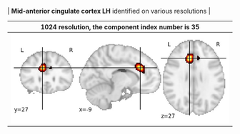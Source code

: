 


| **Mid-anterior cingulate cortex LH** identified on various resolutions |

| 1024 resolution, the component index number is 35|  
|:---:|  
| ![Component 1024](../1024/final/35.jpg "From component 1024: Mid-anterior cingulate cortex LH") |